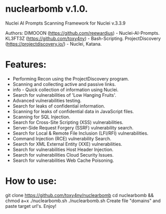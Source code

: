 # nuclearbomb v.1.0.
Nuclei AI Prompts Scanning Framework for Nuclei v.3.3.9

 Authors:
          DIMOOON (https://github.com/reewardius) - Nuclei-AI-Prompts.
          KL3FT3Z (https://github.com/toxy4ny) - Bash-Scripting.
          ProjectDiscovery (https://projectdiscovery.io/) - Nuclei, Katana.

# Features:

* Performing Recon using the ProjectDiscovery program.
* Scanning and collecting active and passive links.
* info - Quick collection of information using Nuclei.
* Search for vulnerabilities of 'Low Hanging Fruits'.
* Advanced vulnerabilities testing.
* Search for leaks of confidential information.
* Scanning for leaks of confidential data in JavaScript files.
* Scanning for SQL Injection.
* Search for Cross-Site Scripting (XSS) vulnerabilities.
* Server-Side Request Forgery (SSRF) vulnerability search.
* Search for Local & Remote File Inclusion (LFI/RFI) vulnerabilities.
* Command Injection (RCE) vulnerability Search.
* Search for XML External Entity (XXE) vulnerabilities.
* Search for vulnerabilities Host Header Injection.
* Search for vulnerabilities Cloud Security Issues.
* Search for vulnerabilities Web Cache Poisoning.

# How to use:

git clone https://github.com/toxy4ny/nuclearbomb
cd nuclearbomb && chmod a+x ./nuclearbomb.sh
./nuclearbomb.sh
Create file "domains" and paste target url's.
Enjoy!
